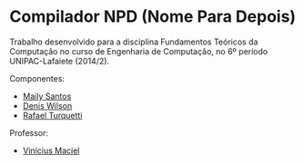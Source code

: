 Compilador NPD (Nome Para Depois)
============
Trabalho desenvolvido para a disciplina Fundamentos Teóricos da Computação no curso de Engenharia de Computação, no 6º período UNIPAC-Lafaiete (2014/2).

Componentes:
* [Maily Santos](https://github.com/mailysantos)
* [Denis Wilson](https://github.com/DenisWP)
* [Rafael Turquetti](https://github.com/rturquetti)


Professor:
* [Vinícius Maciel](https://github.com/trumae)
